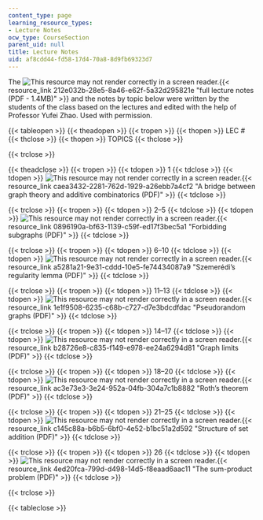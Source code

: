 ```yaml
---
content_type: page
learning_resource_types:
- Lecture Notes
ocw_type: CourseSection
parent_uid: null
title: Lecture Notes
uid: af8cdd44-fd58-17d4-70a8-8d9fb69323d7
---
```


The ![This resource may not render correctly in a screen reader.](/images/inacessible.gif){{< resource_link 212e032b-28e5-8a46-e62f-5a32d295821e "full lecture notes (PDF - 1.4MB)" >}} and the notes by topic below were written by the students of the class based on the lectures and edited with the help of Professor Yufei Zhao. Used with permission.

{{< tableopen >}}
{{< theadopen >}}
{{< tropen >}}
{{< thopen >}}
LEC #
{{< thclose >}}
{{< thopen >}}
TOPICS
{{< thclose >}}

{{< trclose >}}

{{< theadclose >}}
{{< tropen >}}
{{< tdopen >}}
1
{{< tdclose >}}
{{< tdopen >}}
![This resource may not render correctly in a screen reader.](/images/inacessible.gif){{< resource_link caea3432-2281-762d-1929-a26ebb7a4cf2 "A bridge between graph theory and additive combinatorics (PDF)" >}}
{{< tdclose >}}

{{< trclose >}}
{{< tropen >}}
{{< tdopen >}}
2–5
{{< tdclose >}}
{{< tdopen >}}
![This resource may not render correctly in a screen reader.](/images/inacessible.gif){{< resource_link 0896190a-bf63-1139-c59f-ed17f3bec5a1 "Forbidding subgraphs (PDF)" >}}
{{< tdclose >}}

{{< trclose >}}
{{< tropen >}}
{{< tdopen >}}
6–10
{{< tdclose >}}
{{< tdopen >}}
![This resource may not render correctly in a screen reader.](/images/inacessible.gif){{< resource_link a5281a21-9e31-cddd-10e5-fe74434087a9 "Szemerédi’s regularity lemma (PDF)" >}}
{{< tdclose >}}

{{< trclose >}}
{{< tropen >}}
{{< tdopen >}}
11–13
{{< tdclose >}}
{{< tdopen >}}
![This resource may not render correctly in a screen reader.](/images/inacessible.gif){{< resource_link 1e1f9508-6235-c68b-c727-d7e3bdcdfdac "Pseudorandom graphs (PDF)" >}}
{{< tdclose >}}

{{< trclose >}}
{{< tropen >}}
{{< tdopen >}}
14–17
{{< tdclose >}}
{{< tdopen >}}
![This resource may not render correctly in a screen reader.](/images/inacessible.gif){{< resource_link b28726e8-c835-f149-e978-ee24a6294d81 "Graph limits (PDF)" >}}
{{< tdclose >}}

{{< trclose >}}
{{< tropen >}}
{{< tdopen >}}
18–20
{{< tdclose >}}
{{< tdopen >}}
![This resource may not render correctly in a screen reader.](/images/inacessible.gif){{< resource_link ac3e73e3-3e24-952a-04fb-304a7c1b8882 "Roth’s theorem (PDF)" >}}
{{< tdclose >}}

{{< trclose >}}
{{< tropen >}}
{{< tdopen >}}
21–25
{{< tdclose >}}
{{< tdopen >}}
![This resource may not render correctly in a screen reader.](/images/inacessible.gif){{< resource_link c145c88a-b6b5-6bf0-4e52-b1bc51a2d592 "Structure of set addition (PDF)" >}}
{{< tdclose >}}

{{< trclose >}}
{{< tropen >}}
{{< tdopen >}}
26
{{< tdclose >}}
{{< tdopen >}}
![This resource may not render correctly in a screen reader.](/images/inacessible.gif){{< resource_link 4ed20fca-799d-d498-14d5-f8eaad6aac11 "The sum-product problem (PDF)" >}}
{{< tdclose >}}

{{< trclose >}}

{{< tableclose >}}